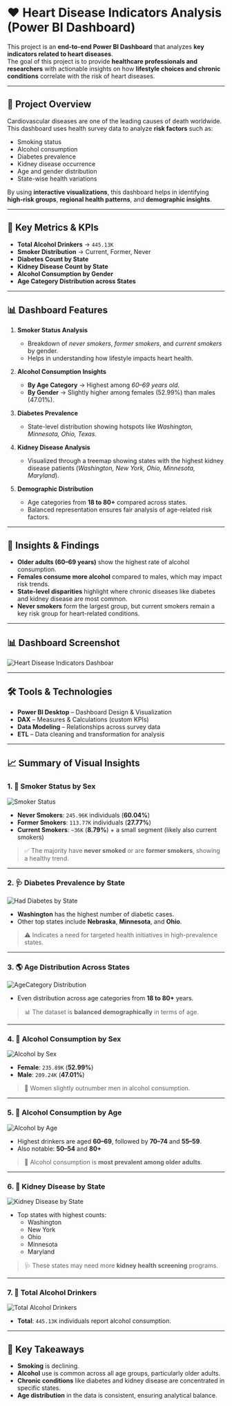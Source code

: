 # ❤️ Heart Disease Indicators Analysis (Power BI Dashboard)

This project is an **end-to-end Power BI Dashboard** that analyzes **key indicators related to heart diseases**.  
The goal of this project is to provide **healthcare professionals and researchers** with actionable insights on how **lifestyle choices and chronic conditions** correlate with the risk of heart diseases.  

---

## 🚀 Project Overview
Cardiovascular diseases are one of the leading causes of death worldwide.  
This dashboard uses health survey data to analyze **risk factors** such as:  
- Smoking status  
- Alcohol consumption  
- Diabetes prevalence  
- Kidney disease occurrence  
- Age and gender distribution  
- State-wise health variations  

By using **interactive visualizations**, this dashboard helps in identifying **high-risk groups**, **regional health patterns**, and **demographic insights**.

---

## 🔑 Key Metrics & KPIs
- **Total Alcohol Drinkers** → `445.13K`  
- **Smoker Distribution** → Current, Former, Never  
- **Diabetes Count by State**  
- **Kidney Disease Count by State**  
- **Alcohol Consumption by Gender**  
- **Age Category Distribution across States**  

---

## 📊 Dashboard Features
1. **Smoker Status Analysis**  
   - Breakdown of *never smokers*, *former smokers*, and *current smokers* by gender.  
   - Helps in understanding how lifestyle impacts heart health.  

2. **Alcohol Consumption Insights**  
   - **By Age Category** → Highest among *60–69 years old*.  
   - **By Gender** → Slightly higher among females (52.99%) than males (47.01%).  

3. **Diabetes Prevalence**  
   - State-level distribution showing hotspots like *Washington, Minnesota, Ohio, Texas*.  

4. **Kidney Disease Analysis**  
   - Visualized through a treemap showing states with the highest kidney disease patients (*Washington, New York, Ohio, Minnesota, Maryland*).  

5. **Demographic Distribution**  
   - Age categories from **18 to 80+** compared across states.  
   - Balanced representation ensures fair analysis of age-related risk factors.  

---

## 🎯 Insights & Findings
- **Older adults (60–69 years)** show the highest rate of alcohol consumption.  
- **Females consume more alcohol** compared to males, which may impact risk trends.  
- **State-level disparities** highlight where chronic diseases like diabetes and kidney disease are most common.  
- **Never smokers** form the largest group, but current smokers remain a key risk group for heart-related conditions.  

---

## 📊 Dashboard Screenshot
![Heart Disease Indicators Dashboar](PowerBi%20Project%202.jpg)

---

## 🛠️ Tools & Technologies
- **Power BI Desktop** – Dashboard Design & Visualization  
- **DAX** – Measures & Calculations (custom KPIs)  
- **Data Modeling** – Relationships across survey data  
- **ETL** – Data cleaning and transformation for analysis  


---
## 📈 Summary of Visual Insights

### 1. 🚬 Smoker Status by Sex

![Smoker Status](https://github.com/akanksha7218/PowerBi--Data-Analysis-2/blob/main/B2%201.png)

- **Never Smokers**: `245.96K` individuals (**60.04%**)
- **Former Smokers**: `113.77K` individuals (**27.77%**)
- **Current Smokers**: `~36K` (**8.79%**) + a small segment (likely also current smokers)

> ✅ The majority have **never smoked** or are **former smokers**, showing a healthy trend.

---

### 2. 🩺 Diabetes Prevalence by State

![Had Diabetes by State](https://github.com/akanksha7218/PowerBi--Data-Analysis-2/blob/main/B2%202.png)

- **Washington** has the highest number of diabetic cases.
- Other top states include **Nebraska**, **Minnesota**, and **Ohio**.
  
> ⚠️ Indicates a need for targeted health initiatives in high-prevalence states.

---

### 3. 🌎 Age Distribution Across States

![AgeCategory Distribution](https://github.com/akanksha7218/PowerBi--Data-Analysis-2/blob/main/B2%203.png)

- Even distribution across age categories from **18 to 80+** years.
  
> 📊 The dataset is **balanced demographically** in terms of age.

---

### 4. 🍻 Alcohol Consumption by Sex

![Alcohol by Sex](https://github.com/akanksha7218/PowerBi--Data-Analysis-2/blob/main/B2%204.png)

- **Female**: `235.89K` (**52.99%**)
- **Male**: `209.24K` (**47.01%**)

> 👩 Women slightly outnumber men in alcohol consumption.

---

### 5. 🍷 Alcohol Consumption by Age

![Alcohol by Age](https://github.com/akanksha7218/PowerBi--Data-Analysis-2/blob/main/B2%205.png)

- Highest drinkers are aged **60–69**, followed by **70–74** and **55–59**.
- Also notable: **50–54** and **80+**

> 🧓 Alcohol consumption is **most prevalent among older adults**.

---

### 6. 🧬 Kidney Disease by State

![Kidney Disease by State](https://github.com/akanksha7218/PowerBi--Data-Analysis-2/blob/main/B2%206.png)

- Top states with highest counts:
  - Washington
  - New York
  - Ohio
  - Minnesota
  - Maryland

> 🩺 These states may need more **kidney health screening** programs.

---

### 7. 🔢 Total Alcohol Drinkers

![Total Alcohol Drinkers](images/total_alcohol_drinkers.png)

- **Total**: `445.13K` individuals report alcohol consumption.

---

## 📌 Key Takeaways

- **Smoking** is declining.
- **Alcohol** use is common across all age groups, particularly older adults.
- **Chronic conditions** like diabetes and kidney disease are concentrated in specific states.
- **Age distribution** in the data is consistent, ensuring analytical balance.




